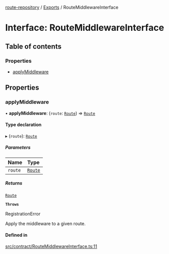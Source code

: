 [route-repository](../README.md) / [Exports](../modules.md) / RouteMiddlewareInterface

# Interface: RouteMiddlewareInterface

## Table of contents

### Properties

- [applyMiddleware](RouteMiddlewareInterface.md#applymiddleware)

## Properties

### applyMiddleware

• **applyMiddleware**: (`route`: [`Route`](../classes/Route.md)) => [`Route`](../classes/Route.md)

#### Type declaration

▸ (`route`): [`Route`](../classes/Route.md)

##### Parameters

| Name | Type |
| :------ | :------ |
| `route` | [`Route`](../classes/Route.md) |

##### Returns

[`Route`](../classes/Route.md)

**`Throws`**

RegistrationError

Apply the middleware to a given route.

#### Defined in

[src/contract/RouteMiddlewareInterface.ts:11](https://github.com/nonetallt/front-to-back-router/blob/c711a78/src/contract/RouteMiddlewareInterface.ts#L11)
